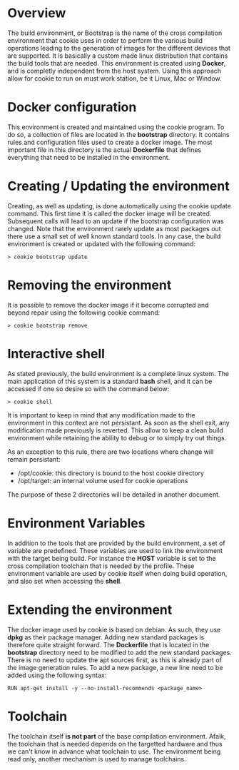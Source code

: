 # Overview

The build environment, or Bootstrap is the name of the cross compilation environment that cookie
uses in order to perform the various build operations leading to the generation of images for the
different devices that are supported. It is basically a custom made linux distribution that contains
the build tools that are needed. This environment is created using **Docker**, and is completly
independent from the host system. Using this approach allow for cookie to run on must work station,
be it Linux, Mac or Window.

# Docker configuration

This environment is created and maintained using the cookie program. To do so, a collection of files
are located in the **bootstrap** directory. It contains rules and configuration files used to create
a docker image. The most important file in this directory is the actual **Dockerfile** that defines
everything that need to be installed in the environment.

# Creating / Updating the environment

Creating, as well as updating, is done automatically using the cookie update command. This first time
it is called the docker image will be created. Subsequent calls will lead to an update if the bootstrap
configuration was changed. Note that the environment rarely update as most packages out there use a
small set of well known standard tools. In any case, the build environment is created or updated with
the following command:

	> cookie bootstrap update

# Removing the environment

It is possible to remove the docker image if it become corrupted and beyond repair using the
following cookie command:

	> cookie bootstrap remove

# Interactive shell
As stated previously, the build environment is a complete linux system. The main application of
this system is a standard **bash** shell, and it can be accessed if one so desire so with the
command below:

    > cookie shell


It is important to keep in mind that any modification made to the environment in this context are
not persistant. As soon as the shell exit, any modification made previously is reverted. This allow
to keep a clean build environment while retaining the ability to debug or to simply try out things.

As an exception to this rule, there are two locations where change will remain persistant:

- /opt/cookie: this directory is bound to the host cookie directory
- /opt/target: an internal volume used for cookie operations

The purpose of these 2 directories will be detailed in another document.

# Environment Variables

In addition to the tools that are provided by the build environment, a set of variable are
predefined. These variables are used to link the environment with the target being build. For
instance the **HOST** variable is set to the cross compilation toolchain that is needed by the
profile. These environment variable are used by cookie itself when doing build operation, and
also set when accessing the **shell**.

# Extending the environment

The docker image used by cookie is based on debian. As such, they use **dpkg** as their package
manager. Adding new standard packages is therefore quite straight forward. The **Dockerfile** that
is located in the **bootstrap** directory need to be modified to add the new standard packages.
There is no need to update the apt sources first, as this is already part of the image generation
rules. To add a new package, a new line need to be added using the following syntax:

	RUN apt-get install -y --no-install-recommends <package_name>

# Toolchain

The toolchain itself **is not part** of the base compilation environment. Afaik, the toolchain that
is needed depends on the targetted hardware and thus we can't know in advance what toolchain to use.
The environment being read only, another mechanism is used to manage toolchains.
